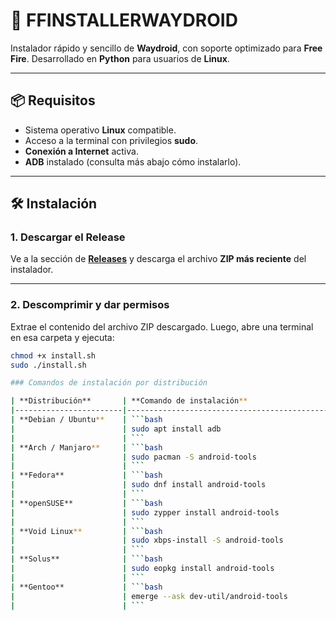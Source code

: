 # 🚀 FFINSTALLERWAYDROID

Instalador rápido y sencillo de **Waydroid**, con soporte optimizado para **Free Fire**.
Desarrollado en **Python** para usuarios de **Linux**.

---

## 📦 Requisitos

- Sistema operativo **Linux** compatible.
- Acceso a la terminal con privilegios **sudo**.
- **Conexión a Internet** activa.
- **ADB** instalado (consulta más abajo cómo instalarlo).

---

## 🛠️ Instalación

### 1. Descargar el Release

Ve a la sección de **[Releases](https://github.com/tuusuario/tu-repositorio/releases)** y descarga el archivo **ZIP más reciente** del instalador.

---

### 2. Descomprimir y dar permisos

Extrae el contenido del archivo ZIP descargado. Luego, abre una terminal en esa carpeta y ejecuta:

```bash
chmod +x install.sh
sudo ./install.sh

### Comandos de instalación por distribución

| **Distribución**       | **Comando de instalación**                        |
|------------------------|---------------------------------------------------|
| **Debian / Ubuntu**    | ```bash                                           |
|                        | sudo apt install adb                              |
|                        | ```                                               |
| **Arch / Manjaro**     | ```bash                                           |
|                        | sudo pacman -S android-tools                      |
|                        | ```                                               |
| **Fedora**             | ```bash                                           |
|                        | sudo dnf install android-tools                    |
|                        | ```                                               |
| **openSUSE**           | ```bash                                           |
|                        | sudo zypper install android-tools                 |
|                        | ```                                               |
| **Void Linux**         | ```bash                                           |
|                        | sudo xbps-install -S android-tools                |
|                        | ```                                               |
| **Solus**              | ```bash                                           |
|                        | sudo eopkg install android-tools                  |
|                        | ```                                               |
| **Gentoo**             | ```bash                                           |
|                        | emerge --ask dev-util/android-tools               |
|                        | ```                                               |



